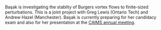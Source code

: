 Başak is investigating the stablity of Burgers vortex flows to finite-sized perturbations. This is a joint project with Greg Lewis (Ontario Tech) and Andrew Hazel (Manchester). Başak is currently preparing for her candidacy exam and also for her presentation at the <a href="https://caims2024.org/">CAIMS annual meeting</a>.